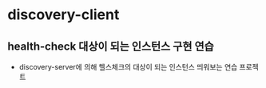 # discovery-client
## health-check 대상이 되는 인스턴스 구현 연습
* discovery-server에 의해 헬스체크의 대상이 되는 인스턴스 띄워보는 연습 프로젝트
